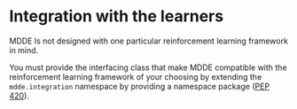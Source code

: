 # Integration with the learners

MDDE Is not designed with one particular reinforcement learning framework in mind.

You must provide the interfacing class that make MDDE compatible with the reinforcement learning framework of your choosing by extending the `mdde.integration` namespace by providing a namespace package \([PEP 420](https://www.python.org/dev/peps/pep-0420/)\).